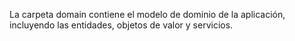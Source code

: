 La carpeta domain contiene el modelo de dominio de la aplicación, incluyendo las entidades, objetos de valor y servicios.
